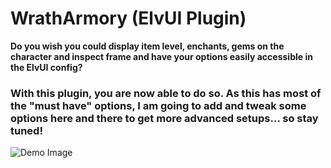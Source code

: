 # WrathArmory (ElvUI Plugin)

**Do you wish you could display item level, enchants, gems on the character and inspect frame and have your options easily accessible in the ElvUI config?**  

### With this plugin, you are now able to do so. As this has most of the "must have" options, I am going to add and tweak some options here and there to get more advanced setups... so stay tuned!

![Demo Image](https://i.imgur.com/yunesLW.png)
